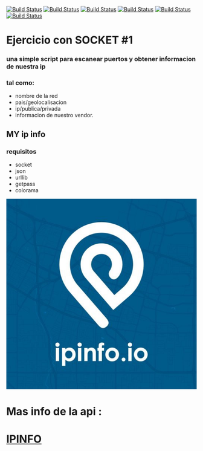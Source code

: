 [![Build Status](https://img.shields.io/badge/Python-3.7-green?logo=python)]()
[![Build Status](https://img.shields.io/badge/Lib-Socket-ligthgreen?logo=python)]()
[![Build Status](https://img.shields.io/badge/Lib-Json-red?logo=python)]()
[![Build Status](https://img.shields.io/badge/Lib-Urllib-white?logo=python)]()
[![Build Status](https://img.shields.io/badge/Lib-Colorama-yellow?logo=python)]()
[![Build Status](https://img.shields.io/badge/Api-ipinfo.io-blue?logo=)]()

# Ejercicio con SOCKET #1
### una simple script para escanear puertos y obtener informacion de nuestra ip
### tal como:

* nombre de la red
* pais/geolocalisacion
* ip/publica/privada
* informacion de nuestro vendor.

## MY ip info

### requisitos

* socket
* json
* urllib
* getpass
* colorama


![Alt text](https://github.com/BarbatosRE/My-ip-info/blob/master/0_1MELUoNttmEQVseZ.jpg)

# Mas info de la api :
# [IPINFO](http://https://ipinfo.io/)



